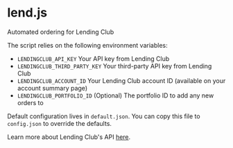 # lend.js

Automated ordering for Lending Club

The script relies on the following environment variables:
- `LENDINGCLUB_API_KEY` Your API key from Lending Club
- `LENDINGCLUB_THIRD_PARTY_KEY` Your third-party API key from Lending Club
- `LENDINGCLUB_ACCOUNT_ID` Your Lending Club account ID (available on your account summary page)
- `LENDINGCLUB_PORTFOLIO_ID` (Optional) The portfolio ID to add any new orders to

Default configuration lives in `default.json`. You can copy this file to `config.json` to override the defaults.

Learn more about Lending Club's API [here](https://www.lendingclub.com/developers/lc-api.action).